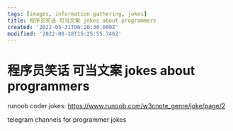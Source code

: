 ```yaml
---
tags: [images, information gathering, jokes]
title: 程序员笑话 可当文案 jokes about programmers
created: '2022-05-31T06:20:30.000Z'
modified: '2022-08-18T15:25:55.746Z'
---
```


# 程序员笑话 可当文案 jokes about programmers

runoob coder jokes:
https://www.runoob.com/w3cnote_genre/joke/page/2

telegram channels for programmer jokes
